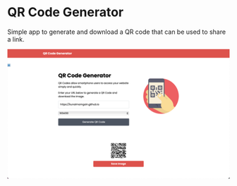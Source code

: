 # QR Code Generator

Simple app to generate and download a QR code that can be used to share a link.

<img src="img/screen.png">

